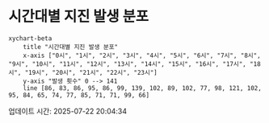 # 시간대별 지진 발생 분포

```mermaid
xychart-beta
    title "시간대별 지진 발생 분포"
    x-axis ["0시", "1시", "2시", "3시", "4시", "5시", "6시", "7시", "8시", "9시", "10시", "11시", "12시", "13시", "14시", "15시", "16시", "17시", "18시", "19시", "20시", "21시", "22시", "23시"]
    y-axis "발생 횟수" 0 --> 141
    line [86, 83, 86, 95, 86, 99, 139, 102, 89, 102, 77, 98, 121, 102, 95, 84, 65, 74, 77, 85, 71, 71, 99, 66]
```

업데이트 시간: 2025-07-22 20:04:34
